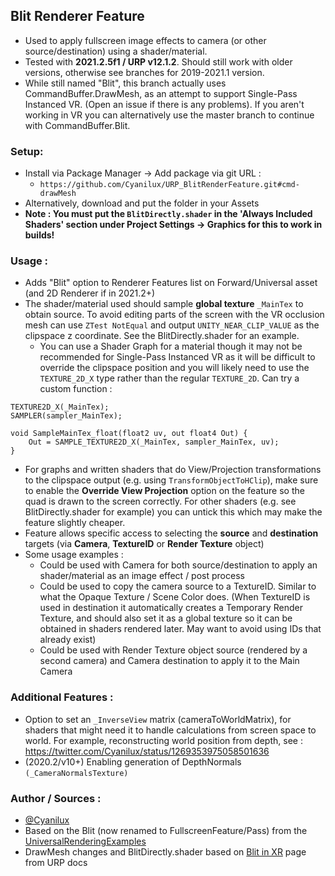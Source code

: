 ## Blit Renderer Feature
- Used to apply fullscreen image effects to camera (or other source/destination) using a shader/material.
- Tested with **2021.2.5f1 / URP v12.1.2**. Should still work with older versions, otherwise see branches for 2019-2021.1 version.
- While still named "Blit", this branch actually uses CommandBuffer.DrawMesh, as an attempt to support Single-Pass Instanced VR. (Open an issue if there is any problems). If you aren't working in VR you can alternatively use the master branch to continue with CommandBuffer.Blit.

### Setup:
- Install via Package Manager → Add package via git URL : 
  - `https://github.com/Cyanilux/URP_BlitRenderFeature.git#cmd-drawMesh`
- Alternatively, download and put the folder in your Assets
- **Note : You must put the `BlitDirectly.shader` in the 'Always Included Shaders' section under Project Settings → Graphics for this to work in builds!**

### Usage :
- Adds "Blit" option to Renderer Features list on Forward/Universal asset (and 2D Renderer if in 2021.2+)
- The shader/material used should sample **global texture** `_MainTex` to obtain source. To avoid editing parts of the screen with the VR occlusion mesh can use `ZTest NotEqual` and output `UNITY_NEAR_CLIP_VALUE` as the clipspace z coordinate. See the BlitDirectly.shader for an example.
  - You can use a Shader Graph for a material though it may not be recommended for Single-Pass Instanced VR as it will be difficult to override the clipspace position and you will likely need to use the `TEXTURE_2D_X` type rather than the regular `TEXTURE_2D`. Can try a custom function :
```
TEXTURE2D_X(_MainTex);
SAMPLER(sampler_MainTex);

void SampleMainTex_float(float2 uv, out float4 Out) {
	Out = SAMPLE_TEXTURE2D_X(_MainTex, sampler_MainTex, uv);
}
```
  - For graphs and written shaders that do View/Projection transformations to the clipspace output (e.g. using `TransformObjectToHClip`), make sure to enable the **Override View Projection** option on the feature so the quad is drawn to the screen correctly. For other shaders (e.g. see BlitDirectly.shader for example) you can untick this which may make the feature slightly cheaper.
- Feature allows specific access to selecting the **source** and **destination** targets (via **Camera**, **TextureID** or **Render Texture** object)
- Some usage examples :
  - Could be used with Camera for both source/destination to apply an shader/material as an image effect / post process
  - Could be used to copy the camera source to a TextureID. Similar to what the Opaque Texture / Scene Color does. (When TextureID is used in destination it automatically creates a Temporary Render Texture, and should also set it as a global texture so it can be obtained in shaders rendered later. May want to avoid using IDs that already exist)
  - Could be used with Render Texture object source (rendered by a second camera) and Camera destination to apply it to the Main Camera
 
### Additional Features :
- Option to set an `_InverseView` matrix (cameraToWorldMatrix), for shaders that might need it to handle calculations from screen space to world. For example, reconstructing world position from depth, see : https://twitter.com/Cyanilux/status/1269353975058501636
- (2020.2/v10+) Enabling generation of DepthNormals `(_CameraNormalsTexture)`

### Author / Sources :
- [@Cyanilux](https://twitter.com/Cyanilux)
- Based on the Blit (now renamed to FullscreenFeature/Pass) from the [UniversalRenderingExamples](https://github.com/Unity-Technologies/UniversalRenderingExamples/tree/master/Assets/Scripts/Runtime/RenderPasses)
- DrawMesh changes and BlitDirectly.shader based on [Blit in XR](https://docs.unity3d.com/Packages/com.unity.render-pipelines.universal@12.1/manual/renderer-features/how-to-fullscreen-blit-in-xr-spi.html) page from URP docs
